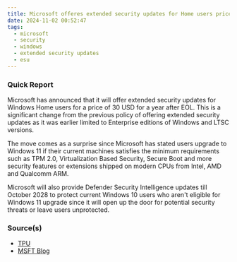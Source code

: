 ```yaml
---
title: Microsoft offeres extended security updates for Home users priced at 30 USD
date: 2024-11-02 00:52:47
tags:
  - microsoft
  - security
  - windows
  - extended security updates
  - esu
---
```


### Quick Report

Microsoft has announced that it will offer extended security updates for Windows Home users for a price of 30 USD for a year after EOL. This is a significant change from the previous policy of offering extended security updates as it was earlier limited to Enterprise editions of Windows and LTSC versions.
<!-- more -->

The move comes as a surprise since Microsoft has stated users upgrade to Windows 11 if their current machines satisfies the minimum requirements such as TPM 2.0, Virtualization Based Security, Secure Boot and more security features or extensions shipped on modern CPUs from Intel, AMD and Qualcomm ARM.

Microsoft will also provide Defender Security Intelligence updates till October 2028 to protect current Windows 10 users who aren't eligible for Windows 11 upgrade since it will open up the door for potential security threats or leave users unprotected.

### Source(s)

- [TPU][def]
- [MSFT Blog][def2]

[def]: https://www.techpowerup.com/328356/microsoft-offers-usd-30-windows-10-security-extension-for-home-users
[def2]: https://blogs.windows.com/windowsexperience/2024/10/31/how-to-prepare-for-windows-10-end-of-support-by-moving-to-windows-11-today/
